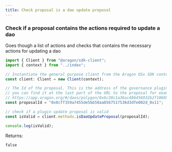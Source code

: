 ```yaml
---
title: Check proposal is a dao update proposal
---
```


### Check if a proposal contains the actions required to update a dao

Goes though a list of actions and checks that contains the necessary actions for updating a dao

```ts
import { Client } from "@aragon/sdk-client";
import { context } from "../index";

// Instantiate the general purpose client from the Aragon OSx SDK context.
const client: Client = new Client(context);

// The Id of the proposal. This is the address of the governance plugin and the proposal number in hexadecimal
// you can find it at the last part of the URL to the proposal for example
// https://app.aragon.org/#/daos/polygon/0x6c30c1a36ac486456932b2f106053c42443514b2/governance/proposals/0x0cff359a7455de5bb50aa0567517536d3dfe002d_0x10
const proposalId = "0x0cff359a7455de5bb50aa0567517536d3dfe002d_0x11";

// check if a plugin update proposal is valid
const isValid = client.methods.isDaoUpdateProposal(proposalId);

console.log(isValid);
```


Returns:
  ```tsx
  false
  ```